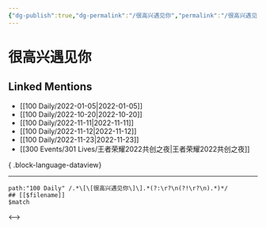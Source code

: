 ```yaml
---
{"dg-publish":true,"dg-permalink":"/很高兴遇见你","permalink":"/很高兴遇见你/","created":"2022-11-25T16:47:55.000+08:00","updated":"2023-04-10T15:40:17.000+08:00"}
---
```


# 很高兴遇见你

## Linked Mentions
- [[100 Daily/2022-01-05\|2022-01-05]]
- [[100 Daily/2022-10-20\|2022-10-20]]
- [[100 Daily/2022-11-11\|2022-11-11]]
- [[100 Daily/2022-11-12\|2022-11-12]]
- [[100 Daily/2022-11-23\|2022-11-23]]
- [[300 Events/301 Lives/王者荣耀2022共创之夜\|王者荣耀2022共创之夜]]

{ .block-language-dataview}

---

```expander
path:"100 Daily" /.*\[\[很高兴遇见你\]\].*(?:\r?\n(?!\r?\n).*)*/
## [[$filename]]
$match
```

<-->